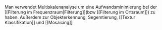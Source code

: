 Man verwendet Multiskalenanalyse um eine Aufwandsminimierung bei der [[Filterung im Frequenzraum|Filterung]](bzw [[Filterung im Ortsraum]]) zu haben. Außerdem zur Objekterkennung, Segemtierung, [[Textur Klassifikation]] und [[Mosaicing]]